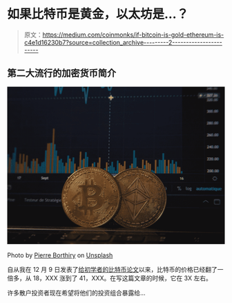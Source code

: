 # 如果比特币是黄金，以太坊是…？

> 原文：<https://medium.com/coinmonks/if-bitcoin-is-gold-ethereum-is-c4e1d16230b7?source=collection_archive---------2----------------------->

## 第二大流行的加密货币简介

![](img/2ac10e38fee106e1bcec1174b159247a.png)

Photo by [Pierre Borthiry](https://unsplash.com/@peiobty?utm_source=medium&utm_medium=referral) on [Unsplash](https://unsplash.com?utm_source=medium&utm_medium=referral)

自从我在 12 月 9 日发表了[给初学者的比特币论文](/coinmonks/the-bitcoin-thesis-for-beginners-3e0e7f6a0be3)以来，比特币的价格已经翻了一倍多，从 18，XXX 涨到了 41，XXX。在写这篇文章的时候，它在 3X 左右。

许多散户投资者现在希望将他们的投资组合暴露给…